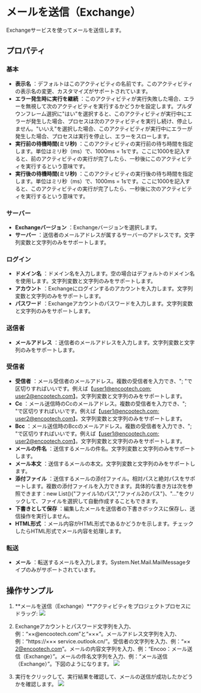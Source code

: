 # メールを送信（Exchange）

Exchangeサービスを使ってメールを送信します。

## プロパティ

### 基本
- **表示名** ：デフォルトはこのアクティビティの名前です。このアクティビティの表示名の変更、カスタマイズがサポートされています。
- **エラー発生時に実行を継続** ：このアクティビティが実行失敗した場合、エラーを無視して次のアクティビティを実行するかどうかを設定します。プルダウンフレーム選択に"はい"を選択すると、このアクティビティが実行中にエラーが発生した場合、プロセスは次のアクティビティを実行し続け、停止しません。"いいえ"を選択した場合、このアクティビティが実行中にエラーが発生した場合、プロセスは実行を停止し、エラーをスローします。
- **実行前の待機時間(ミリ秒)** ：このアクティビティの実行前の待ち時間を指定します。単位はミリ秒（ms）で、1000ms = 1sです。ここに1000を記入すると、前のアクティビティの実行が完了したら、一秒後にこのアクティビティを実行するという意味です。
- **実行後の待機時間(ミリ秒)** ：このアクティビティの実行後の待ち時間を指定します。単位はミリ秒（ms）で、1000ms = 1sです。ここに1000を記入すると、このアクティビティの実行が完了したら、一秒後に次のアクティビティを実行するという意味です。

### サーバー

- **Exchangeバージョン** ：Exchangeバージョンを選択します。
- **サーバー** ：送信者のメールアドレスが属するサーバーのアドレスです。文字列変数と文字列のみをサポートします。


### ログイン

- **ドメイン名** ：ドメイン名を入力します。空の場合はデフォルトのドメイン名を使用します。文字列変数と文字列のみをサポートします。
- **アカウント** ：Exchangeにログインするのアカウントを入力します。文字列変数と文字列のみをサポートします。
- **パスワード** ：Exchangeアカウントのパスワードを入力します。文字列変数と文字列のみをサポートします。

### 送信者

- **メールアドレス** ：送信者のメールアドレスを入力します。文字列変数と文字列のみをサポートします。

### 受信者

- **受信者** ：メール受信者のメールアドレス。複数の受信者を入力でき、"; "で区切りすればいいです。例えば【[user1@encootech.com; user2@encootech.com](mailto:user1@encootech.com;%20user2@encootech.com)】。文字列変数と文字列のみをサポートします。
- **Cc** ：メール送信時のCcのメールアドレス。複数の受信者を入力でき、"; "で区切りすればいいです。例えば【[user1@encootech.com; user2@encootech.com](mailto:user1@encootech.com;%20user2@encootech.com)】。文字列変数と文字列のみをサポートします。
- **Bcc** ：メール送信時のBccのメールアドレス。複数の受信者を入力でき、"; "で区切りすればいいです。例えば【[user1@encootech.com; user2@encootech.com](mailto:user1@encootech.com;%20user2@encootech.com)】。文字列変数と文字列のみをサポートします。
- **メールの件名** ：送信するメールの件名。文字列変数と文字列のみをサポートします。
- **メール本文** ：送信するメールの本文。文字列変数と文字列のみをサポートします。
- **添付ファイル** ：送信するメールの添付ファイル。相対パスと絶対パスをサポートします。複数の添付ファイルを入力できます。具体的な書き方は次を参照できます：new List<string>(){"ファイル1のパス","ファイル2のパス"}、"..."をクリックして、ファイルを選択して自動作成することもできます。
- **下書きとして保存** ：編集したメールを送信者の下書きボックスに保存し、送信操作を実行しません。
- **HTML形式** ：メール内容がHTML形式であるかどうかを示します。チェックしたらHTML形式でメール内容を処理します。

### 転送

- **メール** ：転送するメールを入力します。System.Net.Mail.MailMessageタイプのみがサポートされています。

## 操作サンプル

1. **メールを送信（Exchange）**アクティビティをプロジェクトプロセスにドラッグ:
![](https://docimages.blob.core.chinacloudapi.cn/images/Activities/SendExchangeMail20201222.png)

2. Exchangeアカウントとパスワード文字列を入力、例：“××@encootech.com”と“×××”。メールアドレス文字列を入力、例：“https://××× service.outlook.cn/”。受信者の文字列を入力、例：“×× 2@encootech.com”。メールの内容文字列を入力、例：“Encoo：メール送信（Exchange）”。メールの件名文字列を入力、例：“メール送信（Exchange）”。下図のようになります。
![](https://docimages.blob.core.chinacloudapi.cn/images/Activities/SendExchangeMail2020122202.png)

3. 実行をクリックして、実行結果を確認して、メールの送信が成功したかどうかを確認します。
![](https://docimages.blob.core.chinacloudapi.cn/images/Activities/SendExchangeMail2020122203.png)